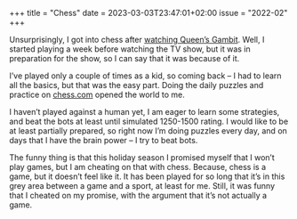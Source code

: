 +++
title       = "Chess"
date        = 2023-03-03T23:47:01+02:00
issue       = "2022-02"
+++

Unsurprisingly, I got into chess after [watching Queen’s Gambit](/things/queens-gambit). Well, I started playing a week before watching the TV show, but it was in preparation for the show, so I can say that it was because of it.

I’ve played only a couple of times as a kid, so coming back – I had to learn all the basics, but that was the easy part. Doing the daily puzzles and practice on [chess.com](http://chess.com) opened the world to me.

I haven’t played against a human yet, I am eager to learn some strategies, and beat the bots at least until simulated 1250-1500 rating. I would like to be at least partially prepared, so right now I’m doing puzzles every day, and on days that I have the brain power – I try to beat bots.

The funny thing is that this holiday season I promised myself that I won’t play games, but I am cheating on that with chess. Because, chess is a game, but it doesn’t feel like it. It has been played for so long that it’s in this grey area between a game and a sport, at least for me. Still, it was funny that I cheated on my promise, with the argument that it’s not actually a game.
